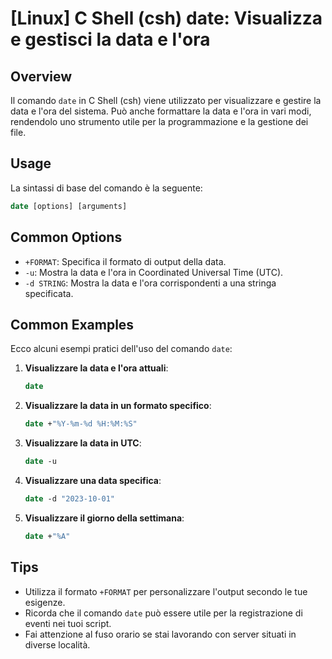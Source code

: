 # [Linux] C Shell (csh) date: Visualizza e gestisci la data e l'ora

## Overview
Il comando `date` in C Shell (csh) viene utilizzato per visualizzare e gestire la data e l'ora del sistema. Può anche formattare la data e l'ora in vari modi, rendendolo uno strumento utile per la programmazione e la gestione dei file.

## Usage
La sintassi di base del comando è la seguente:

```csh
date [options] [arguments]
```

## Common Options
- `+FORMAT`: Specifica il formato di output della data.
- `-u`: Mostra la data e l'ora in Coordinated Universal Time (UTC).
- `-d STRING`: Mostra la data e l'ora corrispondenti a una stringa specificata.

## Common Examples
Ecco alcuni esempi pratici dell'uso del comando `date`:

1. **Visualizzare la data e l'ora attuali**:
   ```csh
   date
   ```

2. **Visualizzare la data in un formato specifico**:
   ```csh
   date +"%Y-%m-%d %H:%M:%S"
   ```

3. **Visualizzare la data in UTC**:
   ```csh
   date -u
   ```

4. **Visualizzare una data specifica**:
   ```csh
   date -d "2023-10-01"
   ```

5. **Visualizzare il giorno della settimana**:
   ```csh
   date +"%A"
   ```

## Tips
- Utilizza il formato `+FORMAT` per personalizzare l'output secondo le tue esigenze.
- Ricorda che il comando `date` può essere utile per la registrazione di eventi nei tuoi script.
- Fai attenzione al fuso orario se stai lavorando con server situati in diverse località.